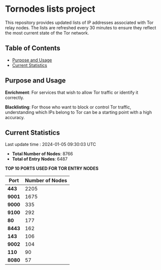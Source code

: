 # Tornodes lists project

This repository provides updated lists of IP addresses associated with Tor relay nodes. The lists are refreshed every 30 minutes to ensure they reflect the most current state of the Tor network.

## Table of Contents

- [Purpose and Usage](#purpose-and-usage)
- [Current Statistics](#current-statistics)


## Purpose and Usage

**Enrichment**: For services that wish to allow Tor traffic or identify it correctly.

**Blacklisting**: For those who want to block or control Tor traffic, understanding which IPs belong to Tor can be a starting point with a high accuracy.

## Current Statistics

Last update time : 2024-01-05 09:30:03 UTC

- **Total Number of Nodes**: 8766
- **Total of Entry Nodes**: 6487

**TOP 10 PORTS USED FOR TOR ENTRY NODES**

| **Port** | **Number of Nodes** |
|------|-----------------|
| **443**   | 2205  |
| **9001**   | 1675  |
| **9000**   | 335  |
| **9100**   | 292  |
| **80**   | 177  |
| **8443**   | 162  |
| **143**   | 106  |
| **9002**   | 104  |
| **110**   | 90  |
| **8080**   | 57  |

